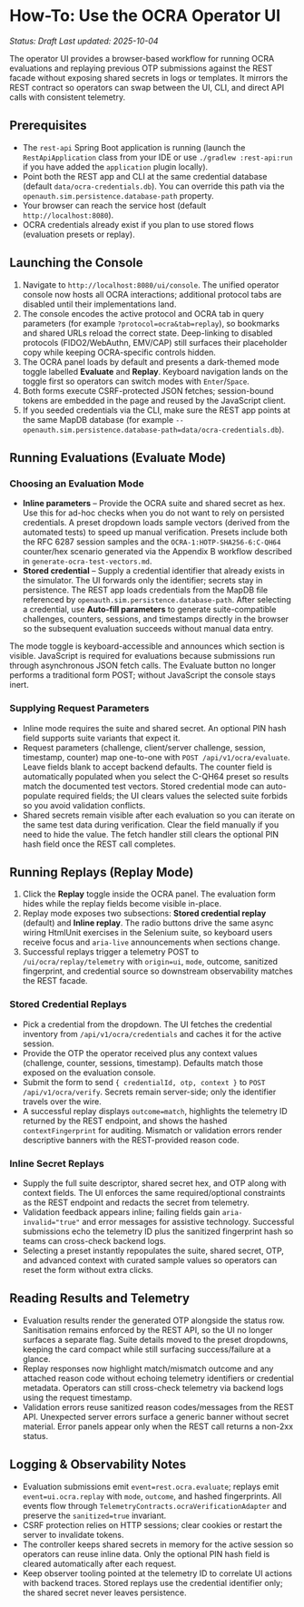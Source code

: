 # How-To: Use the OCRA Operator UI

_Status: Draft_
_Last updated: 2025-10-04_

The operator UI provides a browser-based workflow for running OCRA evaluations and replaying
previous OTP submissions against the REST facade without exposing shared secrets in logs or
templates. It mirrors the REST contract so operators can swap between the UI, CLI, and direct API
calls with consistent telemetry.

## Prerequisites
- The `rest-api` Spring Boot application is running (launch the `RestApiApplication` class from your IDE or use `./gradlew :rest-api:run` if you have added the `application` plugin locally).
- Point both the REST app and CLI at the same credential database (default `data/ocra-credentials.db`). You can override this path via the `openauth.sim.persistence.database-path` property.
- Your browser can reach the service host (default `http://localhost:8080`).
- OCRA credentials already exist if you plan to use stored flows (evaluation presets or replay).

## Launching the Console
1. Navigate to `http://localhost:8080/ui/console`. The unified operator console now hosts all OCRA interactions; additional protocol tabs are disabled until their implementations land.
2. The console encodes the active protocol and OCRA tab in query parameters (for example `?protocol=ocra&tab=replay`), so bookmarks and shared URLs reload the correct state. Deep-linking to disabled protocols (FIDO2/WebAuthn, EMV/CAP) still surfaces their placeholder copy while keeping OCRA-specific controls hidden.
3. The OCRA panel loads by default and presents a dark-themed mode toggle labelled **Evaluate** and **Replay**. Keyboard navigation lands on the toggle first so operators can switch modes with `Enter`/`Space`.
4. Both forms execute CSRF-protected JSON fetches; session-bound tokens are embedded in the page and reused by the JavaScript client.
5. If you seeded credentials via the CLI, make sure the REST app points at the same MapDB database (for example `--openauth.sim.persistence.database-path=data/ocra-credentials.db`).

## Running Evaluations (Evaluate Mode)

### Choosing an Evaluation Mode
- **Inline parameters** – Provide the OCRA suite and shared secret as hex. Use this for ad-hoc checks when you do not want to rely on persisted credentials. A preset dropdown loads sample vectors (derived from the automated tests) to speed up manual verification. Presets include both the RFC 6287 session samples and the `OCRA-1:HOTP-SHA256-6:C-QH64` counter/hex scenario generated via the Appendix B workflow described in `generate-ocra-test-vectors.md`.
- **Stored credential** – Supply a credential identifier that already exists in the simulator. The UI forwards only the identifier; secrets stay in persistence. The REST app loads credentials from the MapDB file referenced by `openauth.sim.persistence.database-path`. After selecting a credential, use **Auto-fill parameters** to generate suite-compatible challenges, counters, sessions, and timestamps directly in the browser so the subsequent evaluation succeeds without manual data entry.

The mode toggle is keyboard-accessible and announces which section is visible. JavaScript is required for evaluations because submissions run through asynchronous JSON fetch calls. The Evaluate button no longer performs a traditional form POST; without JavaScript the console stays inert.

### Supplying Request Parameters
- Inline mode requires the suite and shared secret. An optional PIN hash field supports suite variants that expect it.
- Request parameters (challenge, client/server challenge, session, timestamp, counter) map one-to-one with `POST /api/v1/ocra/evaluate`. Leave fields blank to accept backend defaults. The counter field is automatically populated when you select the C-QH64 preset so results match the documented test vectors. Stored credential mode can auto-populate required fields; the UI clears values the selected suite forbids so you avoid validation conflicts.
- Shared secrets remain visible after each evaluation so you can iterate on the same test data during verification. Clear the field manually if you need to hide the value. The fetch handler still clears the optional PIN hash field once the REST call completes.

## Running Replays (Replay Mode)
1. Click the **Replay** toggle inside the OCRA panel. The evaluation form hides while the replay fields become visible in-place.
2. Replay mode exposes two subsections: **Stored credential replay** (default) and **Inline replay**. The radio buttons drive the same async wiring HtmlUnit exercises in the Selenium suite, so keyboard users receive focus and `aria-live` announcements when sections change.
3. Successful replays trigger a telemetry POST to `/ui/ocra/replay/telemetry` with `origin=ui`, `mode`, outcome, sanitized fingerprint, and credential source so downstream observability matches the REST facade.

### Stored Credential Replays
- Pick a credential from the dropdown. The UI fetches the credential inventory from `/api/v1/ocra/credentials` and caches it for the active session.
- Provide the OTP the operator received plus any context values (challenge, counter, sessions, timestamp). Defaults match those exposed on the evaluation console.
- Submit the form to send `{ credentialId, otp, context }` to `POST /api/v1/ocra/verify`. Secrets remain server-side; only the identifier travels over the wire.
- A successful replay displays `outcome=match`, highlights the telemetry ID returned by the REST endpoint, and shows the hashed `contextFingerprint` for auditing. Mismatch or validation errors render descriptive banners with the REST-provided reason code.

### Inline Secret Replays
- Supply the full suite descriptor, shared secret hex, and OTP along with context fields. The UI enforces the same required/optional constraints as the REST endpoint and redacts the secret from telemetry.
- Validation feedback appears inline; failing fields gain `aria-invalid="true"` and error messages for assistive technology. Successful submissions echo the telemetry ID plus the sanitized fingerprint hash so teams can cross-check backend logs.
- Selecting a preset instantly repopulates the suite, shared secret, OTP, and advanced context with curated sample values so operators can reset the form without extra clicks.

## Reading Results and Telemetry
- Evaluation results render the generated OTP alongside the status row. Sanitisation remains enforced by the REST API, so the UI no longer surfaces a separate flag. Suite details moved to the preset dropdowns, keeping the card compact while still surfacing success/failure at a glance.
- Replay responses now highlight match/mismatch outcome and any attached reason code without echoing telemetry identifiers or credential metadata. Operators can still cross-check telemetry via backend logs using the request timestamp.
- Validation errors reuse sanitized reason codes/messages from the REST API. Unexpected server errors surface a generic banner without secret material. Error panels appear only when the REST call returns a non-2xx status.

## Logging & Observability Notes
- Evaluation submissions emit `event=rest.ocra.evaluate`; replays emit `event=ui.ocra.replay` with `mode`, `outcome`, and hashed fingerprints. All events flow through `TelemetryContracts.ocraVerificationAdapter` and preserve the `sanitized=true` invariant.
- CSRF protection relies on HTTP sessions; clear cookies or restart the server to invalidate tokens.
- The controller keeps shared secrets in memory for the active session so operators can reuse inline data. Only the optional PIN hash field is cleared automatically after each request.
- Keep observer tooling pointed at the telemetry ID to correlate UI actions with backend traces. Stored replays use the credential identifier only; the shared secret never leaves persistence.
